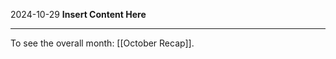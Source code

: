2024-10-29
__Insert Content Here__
_______________________
To see the overall month: [[October Recap]].